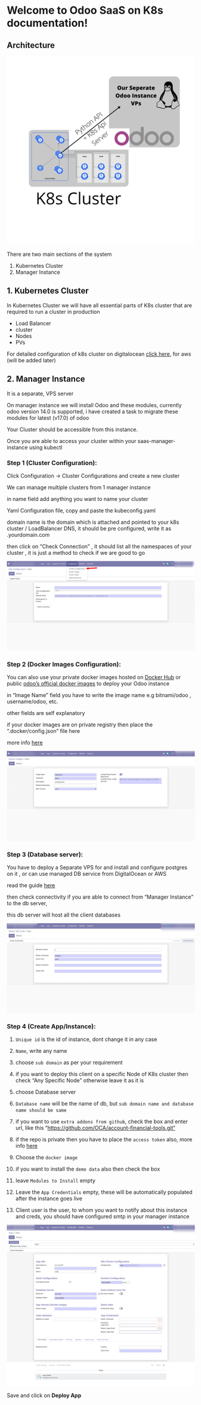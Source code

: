# Welcome to Odoo SaaS on K8s documentation!

## Architecture

![Architecture](img/img2.png)


There are two main sections of the system

1. Kubernetes Cluster
2. Manager Instance


## 1. Kubernetes Cluster

In Kubernetes Cluster we will have all essential parts of K8s cluster that are required to run a cluster in production 

- Load Balancer 
- cluster
- Nodes
- PVs

For detailed configuration of k8s cluster on digitalocean [click here](k8s_cluster.md), for aws (will be added later)

## 2. Manager Instance

It is a separate, VPS server 

On manager instance we will install Odoo and these modules, currently odoo version 14.0 is supported, i have created a task to migrate these modules for latest (v17.0) of odoo

Your Cluster should be accessible from this instance.

Once you are able to access your cluster within your saas-manager-instance using kubectl


### Step 1 (Cluster Configuration):

Click Configuration -> Cluster Configurations and create a new cluster

We can manage multiple clusters from 1 manager instance

in name field add anything you want to name your cluster

Yaml Configuration file, copy and paste the kubeconfig.yaml 

domain name is the domain which is attached and pointed to your k8s cluster / LoadBalancer DNS, it should be pre configured, write it as .yourdomain.com

then click on “Check Connection” , it should list all the namespaces of your cluster , it is just a method to check if we are good to go

![Cluster1](img/img1.png)

### Step 2 (Docker Images Configuration):

You can also use your private docker images hosted on [Docker Hub](https://hub.docker.com/) or public [odoo’s official docker images](https://hub.docker.com/_/odoo) to deploy your Odoo instance

in “Image Name” field you have to write the image name e.g bitnami/odoo , username/odoo, etc.

other fields are self explanatory 

if your docker images are on private registry then place the “.docker/config.json” file here

more info [here](https://docs.docker.com/reference/cli/docker/config/)

![Cluster1](img/img3.png)


### Step 3 (Database server):

You have to deploy a Separate VPS for and install and configure postgres on it , or can use managed DB service from DigitalOcean or AWS

read the guide [here](db_server.md) 

then check connectivity if you are able to connect from “Manager Instance” to the db server, 

this db server will host all the client databases

![Cluster1](img/img5.png)


### Step 4 (Create App/Instance):

1. `Unique id` is the id of instance, dont change it in any case

2. `Name`, write any name

3. choose `sub domain` as per your requirement

4. if you want to deploy this client on a specific Node of K8s cluster then check “Any Specific Node” otherwise leave it as it is

5. choose Database server

6. `Database name` will be the name of db, but `sub domain name and database name should be same`

7. if you want to use `extra addons from github`, check the box and enter url, like this “https://github.com/OCA/account-financial-tools.git“ 

8. if the repo is private then you have to place the `access token` also, more info [here](https://docs.github.com/en/authentication/keeping-your-account-and-data-secure/managing-your-personal-access-tokens) 

9. Choose the `docker image`

10. if you want to install the `demo data` also then check the box

11. leave `Modules to Install` empty

12. Leave the `App Credentials` empty, these will be automatically populated after the instance goes live

13. Client user is the user, to whom you want to notify about this instance and creds, you should have configured smtp in your manager instance


![Cluster1](img/img4.png)


Save and click on **Deploy App**